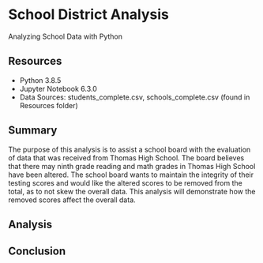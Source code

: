 # School District Analysis
Analyzing School Data with Python

## Resources
- Python 3.8.5
- Jupyter Notebook 6.3.0
- Data Sources: students_complete.csv, schools_complete.csv (found in Resources folder)

## Summary
The purpose of this analysis is to assist a school board with the evaluation of data that was received from Thomas High School. The board believes that there may ninth grade reading and math grades in Thomas High School have been altered. The school board wants to maintain the integrity of their testing scores and would like the altered scores to be removed from the total, as to not skew the overall data. This analysis will demonstrate how the removed scores affect the overall data. 

## Analysis


## Conclusion



